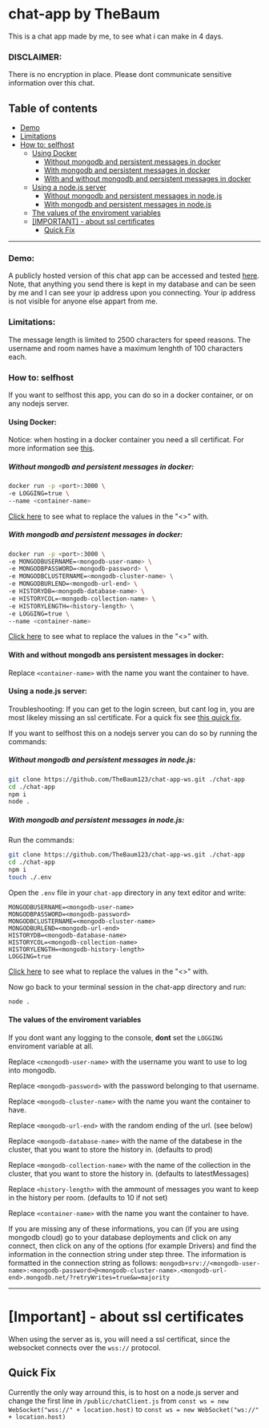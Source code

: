 # chat-app by TheBaum
This is a chat app made by me, to see what i can make in 4 days.
### DISCLAIMER:
There is no encryption in place. Please dont communicate sensitive information over this chat.

## Table of contents
- [Demo](#demo)
- [Limitations](#limitations)
- [How to: selfhost](#how-to-selfhost)
    - [Using Docker](#using-docker)
        - [Without mongodb and persistent messages in docker](#without-mongodb-and-persistent-messages-in-docker)
        - [With mongodb and persistent messages in docker](#with-mongodb-and-persistent-messages-in-docker)
        - [With and without mongodb and persistent messages in docker](#with-and-without-mongodb-ans-persistent-messages-in-docker)
    - [Using a node.js server](#using-a-nodejs-server)
        - [Without mongodb and persistent messages in node.js](#without-mongodb-and-persistent-messages-in-nodejs)
        - [With mongodb and persistent messages in node.js](#with-mongodb-and-persistent-messages-in-nodejs)
    - [The values of the enviroment variables](#the-values-of-the-enviroment-variables)
    - [[IMPORTANT] - about ssl certificates](#important---about-ssl-certificates)
        - [Quick Fix](#quick-fix)
---

### Demo:
A publicly hosted version of this chat app can be accessed and tested [here](https://chat-app-6bnk.onrender.com/). Note, that anything you send there is kept in my database and can be seen by me and I can see your ip address upon you connecting. Your ip address is not visible for anyone else appart from me.
### Limitations:
The message length is limited to 2500 characters for speed reasons. The username and room names have a maximum lenghth of 100 characters each.
### How to: selfhost
If you want to selfhost this app, you can do so in a docker container, or on any nodejs server.

#### Using Docker:
Notice: when hosting in a docker container you need a sll certificat. For more information see [this](#important---about-ssl-certificates).
##### Without mongodb and persistent messages in docker:
```sh
docker run -p <port>:3000 \
-e LOGGING=true \
--name <container-name>
```
[Click here](#the-values-of-the-enviroment-variables) to see what to replace the values in the "<>" with.
##### With mongodb and persistent messages in docker:
```sh
docker run -p <port>:3000 \
-e MONGODBUSERNAME=<mongodb-user-name> \
-e MONGODBPASSWORD=<mongodb-password> \
-e MONGODBCLUSTERNAME=<mongodb-cluster-name> \
-e MONGODBURLEND=<mongodb-url-end> \
-e HISTORYDB=<mongodb-database-name> \
-e HISTORYCOL=<mongodb-collection-name> \
-e HISTORYLENGTH=<history-length> \
-e LOGGING=true \
--name <container-name>
```
[Click here](#the-values-of-the-enviroment-variables) to see what to replace the values in the "<>" with.
#### With and without mongodb ans persistent messages in docker:
Replace `<container-name>` with the name you want the container to have.

#### Using a node.js server:
Troubleshooting: If you can get to the login screen, but cant log in, you are most likeley missing an ssl certificate. For a quick fix see [this quick fix](#quick-fix).

If you want to selfhost this on a nodejs server you can do so by running the commands:
##### Without mongodb and persistent messages in node.js:
```sh
git clone https://github.com/TheBaum123/chat-app-ws.git ./chat-app
cd ./chat-app
npm i
node .
```
##### With mongodb and persistent messages in node.js:
Run the commands:
```sh
git clone https://github.com/TheBaum123/chat-app-ws.git ./chat-app
cd ./chat-app
npm i
touch ./.env
```
Open the `.env` file in your `chat-app` directory in any text editor and write:
```
MONGODBUSERNAME=<mongodb-user-name>
MONGODBPASSWORD=<mongodb-password>
MONGODBCLUSTERNAME=<mongodb-cluster-name>
MONGODBURLEND=<mongodb-url-end>
HISTORYDB=<mongodb-database-name>
HISTORYCOL=<mongodb-collection-name>
HISTORYLENGTH=<mongodb-history-length>
LOGGING=true
```
[Click here](#the-values-of-the-enviroment-variables) to see what to replace the values in the "<>" with.

Now go back to your terminal session in the chat-app directory and run:
```sh
node .
```
#### The values of the enviroment variables

If you dont want any logging to the console, **dont** set the `LOGGING` enviroment variable at all.

Replace `<cmongodb-user-name>` with the username you want to use to log into mongodb.

Replace `<mongodb-password>` with the password belonging to that username.

Replace `<mongodb-cluster-name>` with the name you want the container to have.

Replace `<mongodb-url-end>` with the random ending of the url. (see below)

Replace `<mongodb-database-name>` with the name of the databese in the cluster, that you want to store the history in. (defaults to prod)

Replace `<mongodb-collection-name>` with the name of the collection in the cluster, that you want to store the history in. (defaults to latestMessages)

Replace `<history-length>` with the ammount of messages you want to keep in the history per room. (defaults to 10 if not set)

Replace `<container-name>` with the name you want the container to have.

If you are missing any of these informations, you can (if you are using mongodb cloud) go to your database deployments and click on any connect, then click on any of the options (for example Drivers) and  find the information in the connection string under step three. The information is formatted in the connection string as follows:
`mongodb+srv://<mongodb-user-name>:<mongodb-password>@<mongodb-cluster-name>.<mongodb-url-end>.mongodb.net/?retryWrites=true&w=majority`

---
# [Important] - about ssl certificates
When using the server as is, you will need a ssl certificat, since the websocket connects over the `wss://` protocol.

## Quick Fix
Currently the only way arround this, is to host on a node.js server and change the first line in `/public/chatClient.js` from `const ws = new WebSocket("wss://" + location.host)` to `const ws = new WebSocket("ws://" + location.host)`